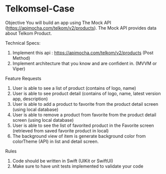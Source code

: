 # Telkomsel-Case

Objective
You will build an app using The Mock API (https://apimocha.com/telkom/v2/products). The Mock API provides data about Telkom Product.

Technical Specs:
1. Implement this api : https://apimocha.com/telkom/v2/products (Post Method)
2. Implement architecture that you know and are confident in. (MVVM or Viper)

Feature Requests
1. User is able to see a list of product (contains of logo, name)
2. User is able to see product detail (contains of logo, name, latest version app, description)
3. User is able to add a product to favorite from the product detail screen (using local database)
4. User is able to remove a product from favorite from the product detail screen (using local database)
5. User is able to see the list of favorited product in the Favorite screen (retrieved from saved favorite product in local)
6. The background view of item is generate background color from colorTheme (API) in list and detail screen.

Rules
1. Code should be written in Swift (UIKit or SwiftUI)
2. Make sure to have unit tests implemented to validate your code
